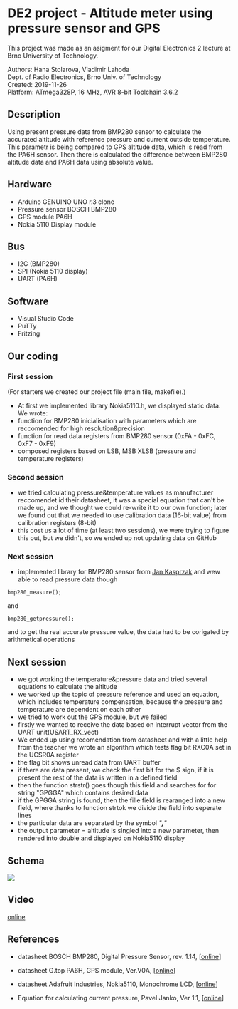 # DE2 project - Altitude meter using pressure sensor and GPS

This project was made as an asigment for our Digital Electronics 2 lecture at Brno University of Technology.<br>

Authors:      Hana Stolarova,  Vladimir Lahoda<br>
                Dept. of Radio Electronics, Brno Univ. of Technology <br>
Created:     2019-11-26<br>
Platform:    ATmega328P, 16 MHz, AVR 8-bit Toolchain 3.6.2<br>
 



## Description
Using present pressure data from BMP280 sensor to calculate the accurated altitude 
      with reference pressure and current outside temperature.
      This parametr is being compared to GPS altitude data, which is read from the PA6H sensor.
      Then there is calculated the difference between BMP280 altitude data and PA6H data using absolute value. 


## Hardware

- Arduino GENUINO UNO r.3 clone
- Pressure sensor BOSCH BMP280
- GPS module PA6H
- Nokia 5110 Display module


## Bus 

- I2C (BMP280)
- SPI (Nokia 5110 display)
- UART (PA6H)

## Software

- Visual Studio Code 
- PuTTy
- Fritzing

## Our coding

### First session

(For starters we created our project file (main file, makefile).)
- At first we implemented library Nokia5110.h, we displayed static data.
We wrote: 
- function for BMP280 inicialisation with parameters which are reccomended for high resolution&precision
- function for read data registers from BMP280 sensor (0xFA - 0xFC, 0xF7 - 0xF9)
- composed registers based on LSB, MSB XLSB (pressure and temperature registers)

### Second session

- we tried calculating pressure&temperature values as manufacturer reccomendet id their datasheet, it was a special equation that can't be made up, and we thought we could re-write it to our own function; later we found out that we needed to use calibration data (16-bit value) from calibration registers (8-bit)
- this cost us a lot of time (at least two sessions), we were trying to figure this out, but we didn't, so we ended up not updating data on GitHub

### Next session

- implemented library for BMP280 sensor from [Jan Kasprzak](https://github.com/Yenya/avr-bmp280) and wew able to read pressure data though 
``` 
bmp280_measure(); 
```
and 
```
bmp280_getpressure();
```
and to get the real accurate pressure value, the data had to be corigated by arithmetical operations


## Next session
- we got working the temperature&pressure data and tried several equations to calculate the altitude
- we worked up the topic of pressure reference and used an equation, which includes temperature compensation, because the pressure and temperature are dependent on each other
- we tried to work out the GPS module, but we failed
- firstly we wanted to receive the data based on interrupt vector from the UART unit(USART_RX_vect)
- We ended up using recomendation from datasheet and with a little help from the teacher we wrote an algorithm which tests flag bit RXC0A set in the UCSR0A register
- the flag bit shows unread data from UART buffer
- if there are data present, we check the first bit for the $ sign, if it is present the rest of the data is written in a defined field
- then the function strstr() goes though this field and searches for for string "GPGGA" which contains desired data
- if the GPGGA string is found, then the fille field is rearanged into a new field, where thanks to function strtok we divide the field into seperate lines
- the particular data are separated by the symbol *"**,**"*
- the output parameter = altitude is singled into a new parameter, then rendered into double and displayed on Nokia5110 display

## Schema

<img src="https://github.com/xstola02/Digital-electronics-2/blob/master/projects/Project-Altitude/schema.jpg">

## Video
[online](https://youtu.be/bJNSbAfLO3k)


## References
- datasheet BOSCH BMP280, Digital Pressure Sensor, rev. 1.14, [[online](https://www.bosch-sensortec.com/media/boschsensortec/downloads/environmental_sensors_2/pressure_sensors_1/bmp280/bst-bmp280-ds001.pdf)]

- datasheet G.top PA6H, GPS module, Ver.V0A, [[online](https://cdn-shop.adafruit.com/datasheets/GlobalTop-FGPMMOPA6H-Datasheet-V0A.pdf)]

- datasheet Adafruit Industries, Nokia5110, Monochrome LCD, [[online](https://cdn-learn.adafruit.com/downloads/pdf/nokia-5110-3310-monochrome-lcd.pdf)]

- Equation for calculating current pressure, Pavel Janko, Ver 1.1, [[online](http://esp8266.fanson.cz/sensors/180131_ASP_1_0.pdf)]


